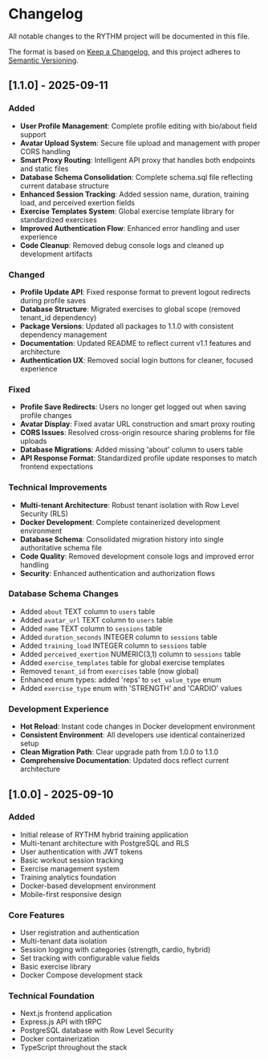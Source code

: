 # Changelog

All notable changes to the RYTHM project will be documented in this file.

The format is based on [Keep a Changelog](https://keepachangelog.com/en/1.0.0/),
and this project adheres to [Semantic Versioning](https://semver.org/spec/v2.0.0.html).

## [1.1.0] - 2025-09-11

### Added
- **User Profile Management**: Complete profile editing with bio/about field support
- **Avatar Upload System**: Secure file upload and management with proper CORS handling
- **Smart Proxy Routing**: Intelligent API proxy that handles both endpoints and static files
- **Database Schema Consolidation**: Complete schema.sql file reflecting current database structure
- **Enhanced Session Tracking**: Added session name, duration, training load, and perceived exertion fields
- **Exercise Templates System**: Global exercise template library for standardized exercises
- **Improved Authentication Flow**: Enhanced error handling and user experience
- **Code Cleanup**: Removed debug console logs and cleaned up development artifacts

### Changed
- **Profile Update API**: Fixed response format to prevent logout redirects during profile saves
- **Database Structure**: Migrated exercises to global scope (removed tenant_id dependency)
- **Package Versions**: Updated all packages to 1.1.0 with consistent dependency management
- **Documentation**: Updated README to reflect current v1.1 features and architecture
- **Authentication UX**: Removed social login buttons for cleaner, focused experience

### Fixed
- **Profile Save Redirects**: Users no longer get logged out when saving profile changes
- **Avatar Display**: Fixed avatar URL construction and smart proxy routing
- **CORS Issues**: Resolved cross-origin resource sharing problems for file uploads
- **Database Migrations**: Added missing 'about' column to users table
- **API Response Format**: Standardized profile update responses to match frontend expectations

### Technical Improvements
- **Multi-tenant Architecture**: Robust tenant isolation with Row Level Security (RLS)
- **Docker Development**: Complete containerized development environment
- **Database Schema**: Consolidated migration history into single authoritative schema file
- **Code Quality**: Removed development console logs and improved error handling
- **Security**: Enhanced authentication and authorization flows

### Database Schema Changes
- Added `about` TEXT column to `users` table
- Added `avatar_url` TEXT column to `users` table  
- Added `name` TEXT column to `sessions` table
- Added `duration_seconds` INTEGER column to `sessions` table
- Added `training_load` INTEGER column to `sessions` table
- Added `perceived_exertion` NUMERIC(3,1) column to `sessions` table
- Added `exercise_templates` table for global exercise templates
- Removed `tenant_id` from `exercises` table (now global)
- Enhanced enum types: added 'reps' to `set_value_type` enum
- Added `exercise_type` enum with 'STRENGTH' and 'CARDIO' values

### Development Experience
- **Hot Reload**: Instant code changes in Docker development environment
- **Consistent Environment**: All developers use identical containerized setup
- **Clean Migration Path**: Clear upgrade path from 1.0.0 to 1.1.0
- **Comprehensive Documentation**: Updated docs reflect current architecture

## [1.0.0] - 2025-09-10

### Added
- Initial release of RYTHM hybrid training application
- Multi-tenant architecture with PostgreSQL and RLS
- User authentication with JWT tokens
- Basic workout session tracking
- Exercise management system
- Training analytics foundation
- Docker-based development environment
- Mobile-first responsive design

### Core Features
- User registration and authentication
- Multi-tenant data isolation
- Session logging with categories (strength, cardio, hybrid)
- Set tracking with configurable value fields
- Basic exercise library
- Docker Compose development stack

### Technical Foundation
- Next.js frontend application
- Express.js API with tRPC
- PostgreSQL database with Row Level Security
- Docker containerization
- TypeScript throughout the stack